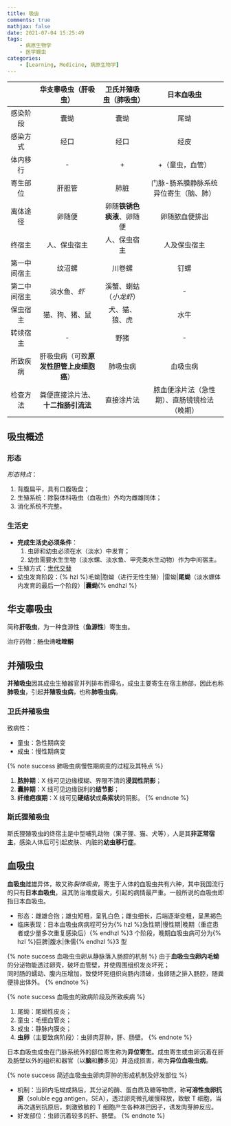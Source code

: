 ```yaml
---
title: 吸虫
comments: true
mathjax: false
date: 2021-07-04 15:25:49
tags:
    - 病原生物学
    - 医学蠕虫
categories:
    - [Learning, Medicine, 病原生物学]
---
```


|              |           华支睾吸虫（肝吸虫）           |   卫氏并殖吸虫（肺吸虫）   |                  日本血吸虫                  |
|:------------:|:----------------------------------------:|:--------------------------:|:--------------------------------------------:|
|   感染阶段   |                   囊蚴                   |            囊蚴            |                     尾蚴                     |
|   感染方式   |                   经口                   |            经口            |                     经皮                     |
|   体内移行   |                     -                    |              +             |                +（童虫，血管）               |
|   寄生部位   |                  肝胆管                  |            肺脏            |  门脉-肠系膜静脉系统<br/>异位寄生（脑、肺）  |
|   离体途径   |                  卵随便                  | 卵随**铁锈色痰液**、卵随便 |                卵随脓血便排出                |
|    终宿主    |               人、保虫宿主               |        人、保虫宿主        |                 人及保虫宿主                 |
| 第一中间宿主 |                  纹沼螺                  |           川卷螺           |                     钉螺                     |
| 第二中间宿主 |               淡水鱼、*虾*               |   溪蟹、蝲蛄（*小龙虾*）   |                       -                      |
|   保虫宿主   |              猫、狗、猪、鼠              |       犬、猫、狼、虎       |                     水牛                     |
|   转续宿主   |                     -                    |            野猪            |                       -                      |
|   所致疾病   | 肝吸虫病（可致**原发性胆管上皮细胞癌**） |          肺吸虫病          |                   血吸虫病                   |
|   检查方法   |    粪便直接涂片法、**十二指肠引流法**    |         直接涂片法         | 脓血便涂片法（急性期）、直肠镜镜检法（晚期） |

<!-- |   感染阶段   | -->
<!-- |   感染方式   | -->
<!-- |   体内移行   | -->
<!-- |   寄生部位   | -->
<!-- |   离体途径   | -->
<!-- |    终宿主    | -->
<!-- | 第一中间宿主 | -->
<!-- | 第二中间宿主 | -->
<!-- |   保虫宿主   | -->
<!-- |   转续宿主   | -->
<!-- |   所致疾病   | -->
<!-- |   检查方法   | -->

<!-- more -->

## 吸虫概述

### 形态

*形态特点*：
1. 背腹扁平，具有口腹吸盘；
2. 生殖系统：除裂体科吸虫（血吸虫）外均为雌雄同体；
3. 消化系统不完整。

### 生活史

- **完成生活史必须条件**：
    1. 虫卵和幼虫必须在水（淡水）中发育；
    2. 幼虫需要水生生物（淡水螺、淡水鱼、甲壳类水生动物）作为中间宿主。
- 生殖方式：<a href="{% post_path 病原生物学 %}?highlight=世代交替#寄生虫生活史">世代交替</a>
- 幼虫发育阶段：{% hzl %}毛蚴|胞蚴（进行无性生殖）|雷蚴|**尾蚴**（淡水螺体内发育的最后一个阶段）|**囊蚴**{% endhzl %}

## 华支睾吸虫

简称**肝吸虫**，为一种食源性（**鱼源性**）寄生虫。

治疗药物：~~肠虫清~~**吡喹酮**

## 并殖吸虫

**并殖吸虫**因其成虫生殖器官并列排布而得名，成虫主要寄生在宿主肺部，因此也称**肺吸虫**，引起**并殖吸虫病**，也称**肺吸虫病**。

### 卫氏并殖吸虫

致病性：
- 童虫：急性期病变
- 成虫：慢性期病变

{% note success 肺吸虫病慢性期病变的过程及其特点 %}
1. **脓肿期**：X 线可见边缘模糊、界限不清的**浸润性阴影**；
2. **囊肿期**：X 线可见边缘锐利的**结节影**；
3. **纤维疤痕期**：X 线可见**硬结状**或**条索状**的阴影。
{% endnote %}

### 斯氏狸殖吸虫

斯氏狸殖吸虫的终宿主是中型哺乳动物（果子狸、猫、犬等），人是其**非正常宿主**，感染人体后可引起皮肤、内脏的**幼虫移行症**。

## 血吸虫

**血吸虫**雌雄异体，故又称*裂体吸虫*，寄生于人体的血吸虫共有六种，其中我国流行的只有**日本血吸虫**，且其防治难度最大，引起的病情最严重。一般所说的血吸虫即指日本血吸虫。

- 形态：雌雄合抱；雄虫短粗，呈乳白色；雌虫细长，后端逐渐变粗，呈黑褐色
- 临床表现：日本血吸虫病病程可分为{% hzl %}急性期|慢性期|晚期（重症患者或少量多次重复感染后）{% endhzl %}3 个阶段，晚期血吸虫病可分为{% hzl %}巨脾|腹水|侏儒{% endhzl %}3 型

{% note success 血吸虫虫卵从静脉落入肠腔的机制 %}
由于**血吸虫虫卵内毛蚴**的分泌物能透过卵壳，破坏血管壁，并使周围组织发炎坏死；<br/>
同时肠的蠕动、腹内压增加，致使坏死组织向肠内溃破，虫卵随之排入肠腔，随粪便排出体外。
{% endnote %}

{% note success 血吸虫的致病阶段及所致疾病 %}
1. 尾蚴：尾蚴性皮炎；
2. 童虫：毛细血管炎；
3. 成虫：静脉内膜炎；
4. **虫卵**（主要致病阶段）：虫卵肉芽肿，肝、肠壁。
{% endnote %}

日本血吸虫成虫在门脉系统外的部位寄生称为**异位寄生**。成虫寄生或虫卵沉着在肝及肠壁以外的组织和器官（以**脑**和**肺**多见）并造成损害，称为**异位血吸虫病**。

{% note success 简述血吸虫虫卵肉芽肿的形成机制及好发部位 %}
- 机制：当卵内毛蚴成熟后，其分泌的酶、蛋白质及糖等物质，称**可溶性虫卵抗原**（soluble egg antigen，SEA），透过卵壳微孔缓慢释放，致敏
  T 细胞，当再次遇到抗原后，刺激致敏的 T 细胞产生各种淋巴因子，诱发肉芽肿反应。
- 好发部位：虫卵沉着较多的肝、肠壁。
{% endnote %}

